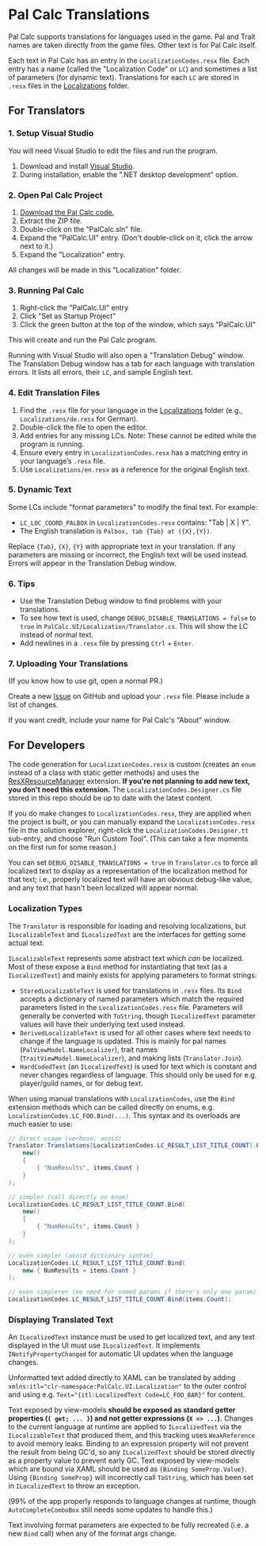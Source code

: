 ﻿# Pal Calc Translations

Pal Calc supports translations for languages used in the game. Pal and Trait names are taken directly from the game files. Other text is for Pal Calc itself.

Each text in Pal Calc has an entry in the `LocalizationCodes.resx` file. Each entry has a name (called the "Localization Code" or `LC`) and sometimes a list of parameters (for dynamic text). Translations for each `LC` are stored in `.resx` files in the [Localizations](./Localizations/) folder.

## For Translators

### 1. Setup Visual Studio

You will need Visual Studio to edit the files and run the program.

1. Download and install [Visual Studio](https://visualstudio.microsoft.com/vs/community/).
2. During installation, enable the ".NET desktop development" option.

### 2. Open Pal Calc Project

1. [Download the Pal Calc code.](https://github.com/tylercamp/palcalc/archive/refs/heads/main.zip)
2. Extract the ZIP file.
3. Double-click on the "PalCalc.sln" file.
4. Expand the "PalCalc.UI" entry. (Don't double-click on it, click the arrow next to it.)
5. Expand the "Localization" entry.

All changes will be made in this "Localization" folder.

### 3. Running Pal Calc

1. Right-click the "PalCalc.UI" entry
2. Click "Set as Startup Project"
3. Click the green button at the top of the window, which says "PalCalc.UI"

This will create and run the Pal Calc program.

Running with Visual Studio will also open a "Translation Debug" window. The Translation Debug window has a tab for each language with translation errors. It lists all errors, their `LC`, and sample English text.

### 4. Edit Translation Files

1. Find the `.resx` file for your language in the [Localizations](./Localizations/) folder (e.g., `Localizations/de.resx` for German).
2. Double-click the file to open the editor.
3. Add entries for any missing LCs. Note: These cannot be edited while the program is running.
4. Ensure every entry in `LocalizationCodes.resx` has a matching entry in your language’s `.resx` file.
5. Use `Localizations/en.resx` as a reference for the original English text.

### 5. Dynamic Text

Some LCs include "format parameters" to modify the final text. For example:

- `LC_LOC_COORD_PALBOX` in `LocalizationCodes.resx` contains: "Tab | X | Y".
- The English translation is `Palbox, tab {Tab} at ({X},{Y})`.

Replace `{Tab}`, `{X}`, `{Y}` with appropriate text in your translation. If any parameters are missing or incorrect, the English text will be used instead. Errors will appear in the Translation Debug window.

### 6. Tips

- Use the Translation Debug window to find problems with your translations.
- To see how text is used, change `DEBUG_DISABLE_TRANSLATIONS = false` to `true` in `PalCalc.UI/Localization/Translator.cs`. This will show the LC instead of normal text.
- Add newlines in a `.resx` file by pressing `Ctrl` + `Enter`.

### 7. Uploading Your Translations

(If you know how to use git, open a normal PR.)

Create a new [Issue](https://github.com/tylercamp/palcalc/issues) on GitHub and upload your `.resx` file. Please include a list of changes.

If you want credit, include your name for Pal Calc's "About" window.

## For Developers

The code generation for `LocalizationCodes.resx` is custom (creates an `enum` instead of a class with static getter methods) and uses the [ResXResourceManager](https://marketplace.visualstudio.com/items?itemName=TomEnglert.ResXManager) extension. **If you're not planning to add new text, you don't need this extension.** The `LocalizationCodes.Designer.cs` file stored in this repo should be up to date with the latest content.

If you do make changes to `LocalizationCodes.resx`, they are applied when the project is built, or you can manually expand the `LocalizationCodes.resx` file in the solution explorer, right-click the `LocalizationCodes.Designer.tt` sub-entry, and choose "Run Custom Tool". (This can take a few moments on the first run for some reason.)

You can set `DEBUG_DISABLE_TRANSLATIONS = true` in `Translator.cs` to force all localized text to display as a representation of the localization method for that text; i.e., properly localized text will have an obvious debug-like value, and any text that hasn't been localized will appear normal.

### Localization Types

The `Translator` is responsible for loading and resolving localizations, but `ILocalizableText` and `ILocalizedText` are the interfaces for getting some actual text.

`ILocalizableText` represents some abstract text which _can_ be localized. Most of these expose a `Bind` method for instantiating that text (as a `ILocalizedText`) and mainly exists for applying parameters to format strings:

- `StoredLocalizableText` is used for translations in `.resx` files. Its `Bind` accepts a dictionary of named parameters which match the required parameters listed in the `LocalizationCodes.resx` file. Parameters will generally be converted with `ToString`, though `ILocalizedText` parameter values will have their underlying text used instead.
- `DerivedLocalizableText` is used for all other cases where text needs to change if the language is updated. This is mainly for pal names (`PalViewModel.NameLocalizer`), trait names (`TraitViewModel.NameLocalizer`), and making lists (`Translator.Join`).
- `HardCodedText` (an `ILocalizedText`) is used for text which is constant and never changes regardless of language. This should only be used for e.g. player/guild names, or for debug text.

When using manual translations with `LocalizationCodes`, use the `Bind` extension methods which can be called directly on enums, e.g. `LocalizationCodes.LC_FOO.Bind(...)`. This syntax and its overloads are much easier to use:

```cs
// direct usage (verbose, avoid)
Translator.Translations[LocalizationCodes.LC_RESULT_LIST_TITLE_COUNT].Bind(
    new()
    {
        { "NumResults", items.Count }
    }
);

// simpler (call directly on enum)
LocalizationCodes.LC_RESULT_LIST_TITLE_COUNT.Bind(
    new()
    {
        { "NumResults", items.Count }
    }
);

// even simpler (avoid dictionary syntax)
LocalizationCodes.LC_RESULT_LIST_TITLE_COUNT.Bind(
    new { NumResults = items.Count }
);

// even simplerer (no need for named params if there's only one param)
LocalizationCodes.LC_RESULT_LIST_TITLE_COUNT.Bind(items.Count);
```

### Displaying Translated Text

An `ILocalizedText` instance must be used to get localized text, and any text displayed in the UI must use `ILocalizedText`. It implements `INotifyPropertyChanged` for automatic UI updates when the language changes.

Unformatted text added directly to XAML can be translated by adding `xmlns:itl="clr-namespace:PalCalc.UI.Localization"` to the outer control and using e.g. `Text="{itl:LocalizedText Code=LC_FOO_BAR}"` for content.

Text exposed by view-models **should be exposed as standard getter properties (`{ get; ... }`) and not getter expressions (`X => ...`).** Changes to the current language at runtime are applied to `ILocalizedText` via the `ILocalizableText` that produced them, and this tracking uses `WeakReference` to avoid memory leaks. Binding to an expression property will not prevent the result from being GC'd, so any `ILocalizedText` should be stored directly as a property value to prevent early GC. Text exposed by view-models which are bound via XAML should be used as `{Binding SomeProp.Value}`. Using `{Binding SomeProp}` will incorrectly call `ToString`, which has been set in `ILocalizedText` to throw an exception.

(99% of the app properly responds to language changes at runtime, though `AutoCompleteComboBox` still needs some updates to handle this.)

Text involving format parameters are expected to be fully recreated (i.e. a new `Bind` call) when any of the format args change.
